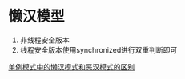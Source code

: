 # 懒汉模型
1. 非线程安全版本
2. 线程安全版本使用synchronized进行双重判断即可

[单例模式中的懒汉模式和恶汉模式的区别](https://blog.csdn.net/u012301841/article/details/50868456)

